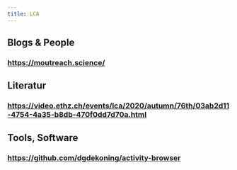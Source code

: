```yaml
---
title: LCA
---
```


## Blogs & People
### https://moutreach.science/
## Literatur
### https://video.ethz.ch/events/lca/2020/autumn/76th/03ab2d11-4754-4a35-b8db-470f0dd7d70a.html
## Tools, Software
### https://github.com/dgdekoning/activity-browser
###
